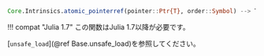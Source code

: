 ```julia
Core.Intrinsics.atomic_pointerref(pointer::Ptr{T}, order::Symbol) --> T
```

!!! compat "Julia 1.7"
    この関数はJulia 1.7以降が必要です。


[`unsafe_load`](@ref Base.unsafe_load)を参照してください。
